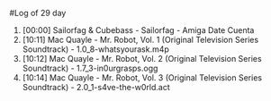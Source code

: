 #Log of 29 day

1. [00:00] Sailorfag & Cubebass - Sailorfag - Amiga Date Cuenta
1. [10:11] Mac Quayle - Mr. Robot, Vol. 1 (Original Television Series Soundtrack) - 1.0_8-whatsyourask.m4p
1. [10:12] Mac Quayle - Mr. Robot, Vol. 2 (Original Television Series Soundtrack) - 1.7_3-in0urgrasps.ogg
1. [10:14] Mac Quayle - Mr. Robot, Vol. 3 (Original Television Series Soundtrack) - 2.0_1-s4ve-the-w0rld.act
